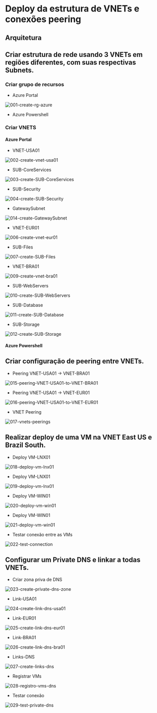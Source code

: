 # Deploy da estrutura de VNETs e conexões peering

## Arquitetura


## Criar estrutura de rede usando 3 VNETs em regiões diferentes, com suas respectivas Subnets.

### Criar grupo de recursos

* Azure Portal


![001-create-rg-azure](https://user-images.githubusercontent.com/25647623/227694692-b7629b8c-18d9-46e4-8155-f2f269d373f9.png)


* Azure Powershell



### Criar VNETS

#### Azure Portal

  
  * VNET-USA01

![002-create-vnet-usa01](https://user-images.githubusercontent.com/25647623/227694783-9a6ce49b-a381-4447-8f90-dc770de351d6.png)

  * SUB-CoreServices

![003-create-SUB-CoreServices](https://user-images.githubusercontent.com/25647623/227694854-278cbc4a-b910-4b71-871d-88d11e951f41.png)

  * SUB-Security

![004-create-SUB-Security](https://user-images.githubusercontent.com/25647623/227694937-cd6fd3eb-f994-4e4c-a193-b590088d33e1.png)

  * GatewaySubnet

![014-create-GatewaySubnet](https://user-images.githubusercontent.com/25647623/227695644-6983ab86-c942-4900-a206-80e109ef646a.png)

  * VNET-EUR01

![006-create-vnet-eur01](https://user-images.githubusercontent.com/25647623/227695582-2eff68da-6a63-4d6e-8540-74c36f1f651c.png)

  * SUB-Files

![007-create-SUB-Files](https://user-images.githubusercontent.com/25647623/227695594-3b89b9d4-ede6-4a87-bf80-b2471bf1843e.png)

  * VNET-BRA01

![009-create-vnet-bra01](https://user-images.githubusercontent.com/25647623/227695600-cf4a9c48-d0eb-4d14-bf57-46246a91f860.png)

  * SUB-WebServers

![010-create-SUB-WebServers](https://user-images.githubusercontent.com/25647623/227695609-6b3e4f2a-a713-4a47-bd17-756ac4753b0c.png)

  * SUB-Database

![011-create-SUB-Database](https://user-images.githubusercontent.com/25647623/227695616-371d304b-cae9-42f1-ac43-5819af44d240.png)

  * SUB-Storage

![012-create-SUB-Storage](https://user-images.githubusercontent.com/25647623/227695620-12ca2136-7833-4dbe-b185-592965067ef6.png)


#### Azure Powershell



## Criar configuração de peering entre VNETs.

* Peering VNET-USA01 -> VNET-BRA01

![015-peering-VNET-USA01-to-VNET-BRA01](https://user-images.githubusercontent.com/25647623/227696197-823fba94-9e19-4acb-9b9e-cc0cd8c3a06d.png)

* Peering VNET-USA01 -> VNET-EUR01

![016-peering-VNET-USA01-to-VNET-EUR01](https://user-images.githubusercontent.com/25647623/227696237-81c6b980-a259-47e3-a81b-5c7d28340388.png)

* VNET Peering

![017-vnets-peerings](https://user-images.githubusercontent.com/25647623/227696252-30612f38-b609-4932-9861-f0ce0637e2ba.png)


## Realizar deploy de uma VM na VNET East US e Brazil South.

* Deploy VM-LNX01

![018-deploy-vm-lnx01](https://user-images.githubusercontent.com/25647623/227696362-dbf05afd-27b7-47ec-b402-4392fbbffe99.png)

* Deploy VM-LNX01

![019-deploy-vm-lnx01](https://user-images.githubusercontent.com/25647623/227696385-e6bb7422-6c3b-4be6-92e4-bd4099ae40ec.png)

* Deploy VM-WIN01

![020-deploy-vm-win01](https://user-images.githubusercontent.com/25647623/227696404-fc62d8ca-d313-484e-a7c8-60269e9a7471.png)

* Deploy VM-WIN01

![021-deploy-vm-win01](https://user-images.githubusercontent.com/25647623/227696414-72d1d702-1060-42c3-a1e6-05164129c552.png)

* Testar conexão entre as VMs

![022-test-connection](https://user-images.githubusercontent.com/25647623/227696438-75783617-73e9-4332-8044-8d68a9d5924b.png)

## Configurar um Private DNS e linkar a todas VNETs.

* Criar zona priva de DNS

![023-create-private-dns-zone](https://user-images.githubusercontent.com/25647623/227696464-4ea9f35b-e1d2-4184-a273-176ed58cd9bf.png)

* Link-USA01

![024-create-link-dns-usa01](https://user-images.githubusercontent.com/25647623/227696492-e66a8dd4-114d-4a12-ab0f-390bcc6f7dd0.png)

* Link-EUR01

![025-create-link-dns-eur01](https://user-images.githubusercontent.com/25647623/227696504-18629343-b26c-49c3-ab0d-dd891a6a7688.png)

* Link-BRA01

![026-create-link-dns-bra01](https://user-images.githubusercontent.com/25647623/227696515-6ec838cb-97a1-4857-bdd8-381a947c484c.png)

* Links-DNS

![027-create-links-dns](https://user-images.githubusercontent.com/25647623/227696522-483cbeee-b926-4574-a8b6-087f5c9a19b0.png)

* Registrar VMs

![028-registro-vms-dns](https://user-images.githubusercontent.com/25647623/227696532-e39ec7cf-ac52-48d2-a9cf-43b100b4c874.png)

* Testar conexão

![029-test-private-dns](https://user-images.githubusercontent.com/25647623/227696555-8dec2771-8bba-4524-a254-4c97916ed56f.png)






